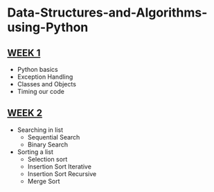 # Data-Structures-and-Algorithms-using-Python

## <a href="https://github.com/SaijyotiTripathy/Data-Structures-and-Algorithms-using-Python/blob/main/week1/week1_dsa.ipynb"> WEEK 1 </a>

- Python basics
- Exception Handling
- Classes and Objects
- Timing our code

## <a href="https://github.com/SaijyotiTripathy/Data-Structures-and-Algorithms-using-Python/blob/main/week2/README.md"> WEEK 2 </a>

- Searching in list
   - Sequential Search
   - Binary Search
- Sorting a list
   - Selection sort
   - Insertion Sort Iterative
   - Insertion Sort Recursive
   - Merge Sort
